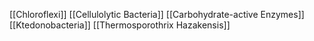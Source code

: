 [[Chloroflexi]]
[[Cellulolytic Bacteria]]
[[Carbohydrate-active Enzymes]]
[[Ktedonobacteria]]
[[Thermosporothrix Hazakensis]]
